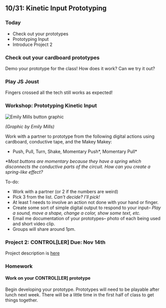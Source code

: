 ## 10/31: Kinetic Input Prototyping

### Today

- Check out your prototypes
- Prototyping Input
- Introduce Project 2

### Check out your cardboard prototypes
Demo your prototype for the class! How does it work? Can we try it out?

### Play JS Joust
Fingers crossed all the tech still works as expected!

### Workshop: Prototyping Kinetic Input
![Emily Mills button graphic](/assets/push-button.gif)

_(Graphic by Emily Mills)_


Work with a partner to prototype from the following digital actions using cardboard, conductive tape, and the Makey Makey:
- Push, Pull, Turn, Shake, Momentary Push*, Momentary Pull*


_*Most buttons are momentary because they have a spring which disconnects the conductive parts of the circuit. How can you create a spring-like effect?_

To-do:
- Work with a partner (or 2 if the numbers are weird)
- Pick 3 from the list. _Can't decide? I'll pick!_
- At least 1 needs to involve an action not done with your hand or finger.
- Create some sort of simple digital output to respond to your input– _Play a sound, move a shape, change a color, show some text, etc._
- Email me documentation of your prototypes– photo of each being used and short video clip.
- Groups will share around 1pm.


### Project 2: CONTROL[LER] Due: Nov 14th
Project description is [here](https://docs.google.com/document/d/1S1onPh4m1GY4Tn2EXZ_j5HfZXl5ZCSnQCzFahLFt74Y/edit?usp=sharing)

### Homework

#### Work on your CONTROL[LER] prototype
Begin developing your prototype. Prototypes will need to be playable after lunch next week. There will be a little time in the first half of class to get things together.

